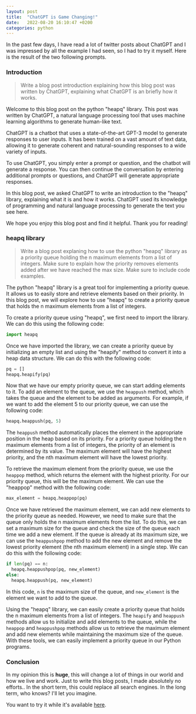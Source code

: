 ```yaml
---
layout: post
title:  "ChatGPT is Game Changing!"
date:   2022-08-20 16:10:47 +0200
categories: python
---
```


In the past few days, I have read a lot of twitter posts about ChatGPT and I was impressed by all the example I had seen, so I had to try it myself.
Here is the result of the two following prompts. 

### Introduction 
> Write a blog post introduction explaining how this blog post was written by ChatGPT, explaining what ChatGPT is an briefly how it works.

Welcome to this blog post on the python "heapq" library. This post was written by ChatGPT, a natural language processing tool that uses machine learning algorithms to generate human-like text.

ChatGPT is a chatbot that uses a state-of-the-art GPT-3 model to generate responses to user inputs. It has been trained on a vast amount of text data, allowing it to generate coherent and natural-sounding responses to a wide variety of inputs.

To use ChatGPT, you simply enter a prompt or question, and the chatbot will generate a response. You can then continue the conversation by entering additional prompts or questions, and ChatGPT will generate appropriate responses.

In this blog post, we asked ChatGPT to write an introduction to the "heapq" library, explaining what it is and how it works. ChatGPT used its knowledge of programming and natural language processing to generate the text you see here.

We hope you enjoy this blog post and find it helpful. Thank you for reading!

### heapq library
> Write a blog post explaning how to use the python "heapq" library as a priority queue holding the n maximum elements from a list of integers. Make sure to explain how the priority removes elements added after we have reached the max size. Make sure to include code examples.

The python "heapq" library is a great tool for implementing a priority queue. It allows us to easily store and retrieve elements based on their priority. In this blog post, we will explore how to use "heapq" to create a priority queue that holds the n maximum elements from a list of integers.

To create a priority queue using "heapq", we first need to import the library. We can do this using the following code:
```python
import heapq
```
Once we have imported the library, we can create a priority queue by initializing an empty list and using the "heapify" method to convert it into a heap data structure. We can do this with the following code:
```python
pq = []
heapq.heapify(pq)
```
Now that we have our empty priority queue, we can start adding elements to it. To add an element to the queue, we use the `heappush` method, which takes the queue and the element to be added as arguments. For example, if we want to add the element 5 to our priority queue, we can use the following code:
```python
heapq.heappush(pq, 5)
```
The `heappush` method automatically places the element in the appropriate position in the heap based on its priority. For a priority queue holding the n maximum elements from a list of integers, the priority of an element is determined by its value. The maximum element will have the highest priority, and the nth maximum element will have the lowest priority.

To retrieve the maximum element from the priority queue, we use the `heappop` method, which returns the element with the highest priority. For our priority queue, this will be the maximum element. We can use the "heappop" method with the following code:
```python
max_element = heapq.heappop(pq)
```

Once we have retrieved the maximum element, we can add new elements to the priority queue as needed. However, we need to make sure that the queue only holds the n maximum elements from the list. To do this, we can set a maximum size for the queue and check the size of the queue each time we add a new element. If the queue is already at its maximum size, we can use the `heappushpop` method to add the new element and remove the lowest priority element (the nth maximum element) in a single step. We can do this with the following code:
```python
if len(pq) == n:
  heapq.heappushpop(pq, new_element)
else:
  heapq.heappush(pq, new_element)
```
In this code, `n` is the maximum size of the queue, and `new_element` is the element we want to add to the queue.

Using the "heapq" library, we can easily create a priority queue that holds the n maximum elements from a list of integers. The `heapify` and `heappush` methods allow us to initialize and add elements to the queue, while the `heappop` and `heappushpop` methods allow us to retrieve the maximum element and add new elements while maintaining the maximum size of the queue. With these tools, we can easily implement a priority queue in our Python programs.

### Conclusion
In my opinion this is **huge**, this will change a lot of things in our world and how we live and work. 
Just to write this blog posts, I made absolutely no efforts..
In the short term, this could replace all search engines. 
In the long term, who knows? I'll let you imagine.

You want to try it while it's available [here](https://chat.openai.com/chat).